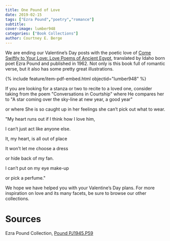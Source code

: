 ```yaml
---
title: One Pound of Love
date: 2019-02-15
tags: ["Ezra Pound","poetry","romance"]
subtitle: 
cover-image: lumber948
categories: ["Book Collections"]
author: Courtney E. Berge
---
```


We are ending our Valentine’s Day posts with the poetic love of [Come Swiftly to Your Love: Love Poems of Ancient Egypt](https://alliance-primo.hosted.exlibrisgroup.com/permalink/f/m1uotc/CP71168259290001451), translated by Idaho born poet Ezra Pound and published in 1962. Not only is this book full of romantic verse, but it also has some pretty great illustrations.

{% include feature/item-pdf-embed.html objectid="lumber948" %}

If you are looking for a stanza or two to recite to a loved one, consider taking from the poem "Conversations in Courtship" where He compares her to "A star coming over the sky-line at new year, a good year"

or where She is so caught up in her feelings she can’t pick out what to wear.

"My heart runs out if I think how I love him,

I can’t just act like anyone else.

It, my heart, is all out of place

It won’t let me choose a dress

or hide back of my fan.

I can’t put on my eye make-up

or pick a perfume."

We hope we have helped you with your Valentine’s Day plans. For more inspiration on love and its many facets, be sure to browse our other collections.

# Sources

Ezra Pound Collection, [Pound PJ1945.P59](https://alliance-primo.hosted.exlibrisgroup.com/permalink/f/m1uotc/CP71168259290001451)